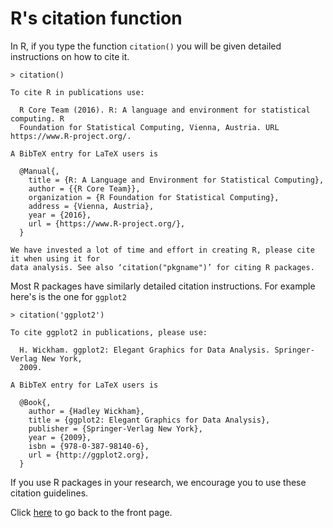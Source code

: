 # R's citation function

In R, if you type the function `citation()` you will be given detailed instructions on how to cite it.

```
> citation()

To cite R in publications use:

  R Core Team (2016). R: A language and environment for statistical computing. R
  Foundation for Statistical Computing, Vienna, Austria. URL https://www.R-project.org/.

A BibTeX entry for LaTeX users is

  @Manual{,
    title = {R: A Language and Environment for Statistical Computing},
    author = {{R Core Team}},
    organization = {R Foundation for Statistical Computing},
    address = {Vienna, Austria},
    year = {2016},
    url = {https://www.R-project.org/},
  }

We have invested a lot of time and effort in creating R, please cite it when using it for
data analysis. See also ‘citation("pkgname")’ for citing R packages.
```

Most R packages have similarly detailed citation instructions. For example here's is the one for `ggplot2`

```
> citation('ggplot2')

To cite ggplot2 in publications, please use:

  H. Wickham. ggplot2: Elegant Graphics for Data Analysis. Springer-Verlag New York,
  2009.

A BibTeX entry for LaTeX users is

  @Book{,
    author = {Hadley Wickham},
    title = {ggplot2: Elegant Graphics for Data Analysis},
    publisher = {Springer-Verlag New York},
    year = {2009},
    isbn = {978-0-387-98140-6},
    url = {http://ggplot2.org},
  }
  ```

If you use R packages in your research, we encourage you to use these citation guidelines.

Click [here](README.md) to go back to the front page.
